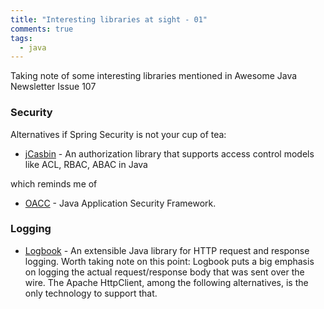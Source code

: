 ```yaml
---
title: "Interesting libraries at sight - 01"
comments: true
tags:
  - java
---
```


Taking note of some interesting libraries mentioned in Awesome Java Newsletter Issue 107

<!--more-->

### Security

Alternatives if Spring Security is not your cup of tea:

* [jCasbin](https://github.com/casbin/casbin) - An authorization library that supports access control models like ACL, RBAC, ABAC in Java

which reminds me of 

* [OACC](http://oaccframework.org/) - Java Application Security Framework. 

### Logging

* [Logbook](https://github.com/zalando/logbook) - An extensible Java library for HTTP request and response logging. Worth taking note on this point: 
Logbook puts a big emphasis on logging the actual request/response body that was sent over the wire. The Apache HttpClient, among the following alternatives, 
is the only technology to support that.
